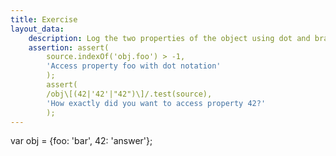 ```yaml
---
title: Exercise
layout_data:
    description: Log the two properties of the object using dot and bracket notation.
    assertion: assert(
        source.indexOf('obj.foo') > -1,
        'Access property foo with dot notation'
        );
        assert(
        /obj\[(42|'42'|"42")\]/.test(source),
        'How exactly did you want to access property 42?'
        );
---
```


var obj = {foo: 'bar', 42: 'answer'};
